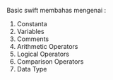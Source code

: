 Basic swift membahas mengenai :
1. Constanta
2. Variables
3. Comments
4. Arithmetic Operators
5. Logical Operators
6. Comparison Operators
7. Data Type